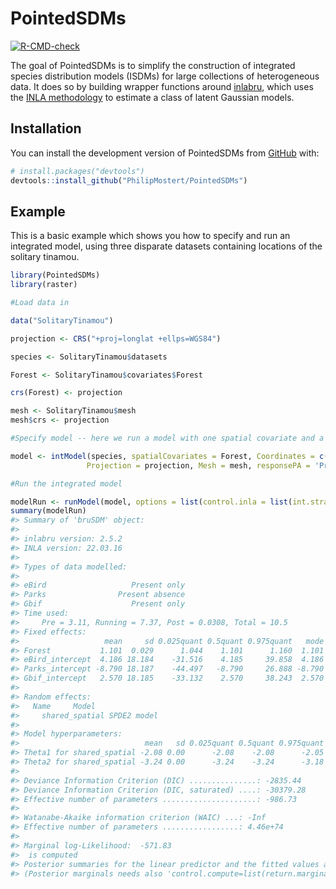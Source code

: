 
<!-- README.md is generated from README.Rmd. Please edit that file -->

# PointedSDMs

<!-- badges: start -->
[![R-CMD-check](https://github.com/PhilipMostert/PointedSDMs/actions/workflows/R-CMD-check.yaml/badge.svg)](https://github.com/PhilipMostert/PointedSDMs/actions/workflows/R-CMD-check.yaml)
<!-- badges: end -->

The goal of PointedSDMs is to simplify the construction of integrated
species distribution models (ISDMs) for large collections of
heterogeneous data. It does so by building wrapper functions around
[inlabru](https://besjournals.onlinelibrary.wiley.com/doi/abs/10.1111/2041-210X.13168),
which uses the [INLA
methodology](https://rss.onlinelibrary.wiley.com/doi/abs/10.1111/j.1467-9868.2008.00700.x)
to estimate a class of latent Gaussian models.

## Installation

You can install the development version of PointedSDMs from
[GitHub](https://github.com/) with:

``` r
# install.packages("devtools")
devtools::install_github("PhilipMostert/PointedSDMs")
```

## Example

This is a basic example which shows you how to specify and run an
integrated model, using three disparate datasets containing locations of
the solitary tinamou.

``` r
library(PointedSDMs)
library(raster)
```

``` r
#Load data in

data("SolitaryTinamou")

projection <- CRS("+proj=longlat +ellps=WGS84")

species <- SolitaryTinamou$datasets

Forest <- SolitaryTinamou$covariates$Forest

crs(Forest) <- projection

mesh <- SolitaryTinamou$mesh
mesh$crs <- projection
```

``` r
#Specify model -- here we run a model with one spatial covariate and a shared spatial field

model <- intModel(species, spatialCovariates = Forest, Coordinates = c('X', 'Y'),
                 Projection = projection, Mesh = mesh, responsePA = 'Present')
```

``` r
#Run the integrated model

modelRun <- runModel(model, options = list(control.inla = list(int.strategy = 'eb')))
summary(modelRun)
#> Summary of 'bruSDM' object:
#> 
#> inlabru version: 2.5.2
#> INLA version: 22.03.16
#> 
#> Types of data modelled:
#>                                     
#> eBird                   Present only
#> Parks                Present absence
#> Gbif                    Present only
#> Time used:
#>     Pre = 3.11, Running = 7.37, Post = 0.0308, Total = 10.5 
#> Fixed effects:
#>                   mean     sd 0.025quant 0.5quant 0.975quant   mode kld
#> Forest           1.101  0.029      1.044    1.101      1.160  1.101   0
#> eBird_intercept  4.186 18.184    -31.516    4.185     39.858  4.186   0
#> Parks_intercept -8.790 18.187    -44.497   -8.790     26.888 -8.790   0
#> Gbif_intercept   2.570 18.185    -33.132    2.570     38.243  2.570   0
#> 
#> Random effects:
#>   Name     Model
#>     shared_spatial SPDE2 model
#> 
#> Model hyperparameters:
#>                            mean   sd 0.025quant 0.5quant 0.975quant  mode
#> Theta1 for shared_spatial -2.08 0.00      -2.08    -2.08      -2.05 -2.08
#> Theta2 for shared_spatial -3.24 0.00      -3.24    -3.24      -3.18 -3.24
#> 
#> Deviance Information Criterion (DIC) ...............: -2835.44
#> Deviance Information Criterion (DIC, saturated) ....: -30379.28
#> Effective number of parameters .....................: -986.73
#> 
#> Watanabe-Akaike information criterion (WAIC) ...: -Inf
#> Effective number of parameters .................: 4.46e+74
#> 
#> Marginal log-Likelihood:  -571.83 
#>  is computed 
#> Posterior summaries for the linear predictor and the fitted values are computed
#> (Posterior marginals needs also 'control.compute=list(return.marginals.predictor=TRUE)')
```
